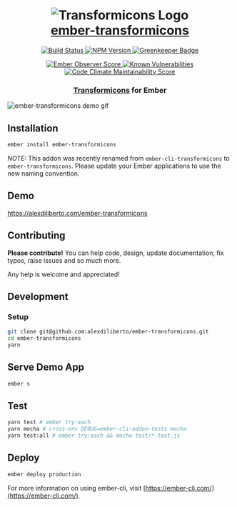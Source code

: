 <h1 align="center">
  <img src="https://cdn.rawgit.com/alexdiliberto/ember-transformicons/master/tests/dummy/public/img/logo.svg" alt="Transformicons Logo">
  <br>
  <a href="https://alexdiliberto.com/ember-transformicons">ember-transformicons</a>
  <br>
</h1>

<p align="center">
  <a href="https://travis-ci.org/alexdiliberto/ember-transformicons">
    <img src="https://travis-ci.org/alexdiliberto/ember-transformicons.svg?branch=master"
      alt="Build Status">
  </a>
  <a href="https://www.npmjs.com/package/ember-transformicons">
    <img src="https://badge.fury.io/js/ember-transformicons.svg"
      alt="NPM Version">
  </a>
  <a href="https://greenkeeper.io/">
    <img src="https://badges.greenkeeper.io/alexdiliberto/ember-transformicons.svg"
      alt="Greenkeeper Badge">
  </a>
</p>
<p align="center">
  <a href="http://emberobserver.com/addons/ember-transformicons">
    <img src="http://emberobserver.com/badges/ember-transformicons.svg"
      alt="Ember Observer Score">
  </a>
  <a href="https://snyk.io/test/github/alexdiliberto/ember-transformicons">
    <img src="https://snyk.io/test/github/alexdiliberto/ember-transformicons/badge.svg"
      alt="Known Vulnerabilities">
  </a>
  <a href="https://codeclimate.com/github/alexdiliberto/ember-transformicons/maintainability">
    <img src="https://api.codeclimate.com/v1/badges/01108fee4bb685fa23dd/maintainability" alt="Code Climate Maintainability Score">
  </a>
</p>

<h3 align="center">
  <a href="http://www.transformicons.com/">Transformicons</a> for Ember
</h4>

![ember-transformicons demo gif][demo-gif]

## Installation

```sh
ember install ember-transformicons
```

_NOTE:_ This addon was recently renamed from `ember-cli-transformicons` to `ember-transformicons`. Please update your Ember applications to use the new naming convention.

## Demo

https://alexdiliberto.com/ember-transformicons





## Contributing
**Please contribute!** You can help code, design, update documentation, fix typos, raise issues and so much more.

Any help is welcome and appreciated!

## Development

### Setup

```sh
git clone git@github.com:alexdiliberto/ember-transformicons.git
cd ember-transformicons
yarn
```

## Serve Demo App

```sh
ember s
```

## Test

```sh
yarn test # ember try:each
yarn mocha # cross-env DEBUG=ember-cli-addon-tests mocha
yarn test:all # ember try:each && mocha test/*-test.js
```

## Deploy

```sh
ember deploy production
```

For more information on using ember-cli, visit [https://ember-cli.com/](https://ember-cli.com/).


[demo-gif]: https://raw.githubusercontent.com/alexdiliberto/ember-transformicons/master/demo.gif
